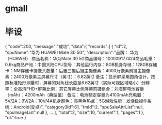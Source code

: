 















# gmall

# 毕设

{
    "code":200,
    "message":"成功",
    "data":{
        "records":[
            {
                "id":2,
                "spuName":"华为 HUAWEI Mate 30 5G",
                "description":"品牌： 华为（HUAWEI） 商品名称：华为Mate 30 5G商品编号：100009177424商品毛重：0.6kg商品产地：中国大陆CPU型号：其他运行内存：8GB机身存储：128GB存储卡：NM存储卡摄像头数量：后置三摄后摄主摄像素：4000万像素前摄主摄像素：2400万像素主屏幕尺寸（英寸）：6.62英寸 备注：显示屏采用圆角设计，按照标准矩形测量时，屏幕的对角线长度是6.62英寸（实际可视区域略小）分辨率：全高清FHD+屏幕比例：其它屏幕比例屏幕前摄组合：刘海屏电池容量（mAh）：4200mAh（典型值） 备注：电池额定容量为4100mAh充电器：5V/2A；9V/2A；10V/4A机身颜色：亮黑色热点：5G游戏性能：发烧级操作系统：Android(安卓)",
                "category3Id":61,
                "tmId":2,
                "spuSaleAttrList":null,
                "spuImageList":null
            },
            …
        ],
        "total":2,
        "size":10,
        "current":1,
        "pages":1
    },
    "ok":true
}
